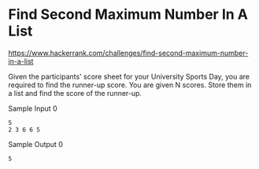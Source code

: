 # Find Second Maximum Number In A List

https://www.hackerrank.com/challenges/find-second-maximum-number-in-a-list

Given the participants' score sheet for your University Sports Day, you are required to find the runner-up score. You
are given N scores. Store them in a list and find the score of the runner-up.


Sample Input 0
```
5
2 3 6 6 5
```

Sample Output 0
```
5
```
